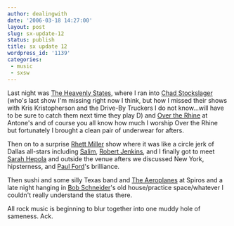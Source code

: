 ```yaml
---
author: dealingwith
date: '2006-03-18 14:27:00'
layout: post
slug: sx-update-12
status: publish
title: sx update 12
wordpress_id: '1139'
categories:
 - music
 - sxsw
---
```


Last night was [The Heavenly States][1], where I ran into [Chad
Stockslager][2] (who's last show I'm missing right now I think, but how I
missed their shows with Kris Kristopherson and the Drive-By Truckers I do not
know...will have to be sure to catch them next time they play D) and [Over the
Rhine][3] at Antone's and of course you all know how much I worship Over the
Rhine but fortunately I brought a clean pair of underwear for afters.

Then on to a surprise [Rhett Miller][4] show where it was like a circle jerk
of Dallas all-stars including [Salim][5], [Robert Jenkins][6], and I finally
got to meet [Sarah Hepola][7] and outside the venue afters we discussed New
York, hipsterness, and [Paul Ford][8]'s brilliance.

Then sushi and some silly Texas band and [The Aeroplanes][9] at Spiros and a
late night hanging in [Bob Schneider][10]'s old house/practice space/whatever
I couldn't really understand the status there.

All rock music is beginning to blur together into one muddy hole of sameness.
Ack.

   [1]: http://theheavenlystates.com/

   [2]: http://thedrams.com/

   [3]: http://overtherhine.com/

   [4]: http://rhettmiller.com/

   [5]: http://salimnourallah.com

   [6]: http://www.dconstruction.org/

   [7]: http://sarahhepola.com/

   [8]: http://ftrain.com/

   [9]: http://www.theaeroplanes.co.uk/

   [10]: http://www.bobschneidermusic.com/

